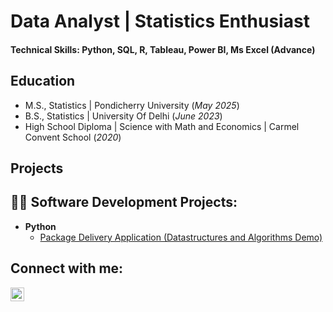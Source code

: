 # Data Analyst | Statistics Enthusiast

#### Technical Skills: Python, SQL, R, Tableau, Power BI, Ms Excel (Advance)

## Education						       		
- M.S., Statistics	| Pondicherry University (_May 2025_)	 			        		
- B.S., Statistics | University Of Delhi (_June 2023_)
- High School Diploma | Science with Math and Economics | Carmel Convent School (_2020_)

## Projects
<h2>👨‍💻 Software Development Projects:</h2>

- <b>Python</b>
  - [Package Delivery Application (Datastructures and Algorithms Demo)](https://github.com/joshmadakor1/Package-Delivery-Pathfinding-Algorithm)


<h2>  Connect with me:</h2>

[<img align="left" alt="JoshMadakor | LinkedIn" width="22px" src="https://cdn.jsdelivr.net/npm/simple-icons@v3/icons/linkedin.svg" />][linkedin]


[linkedin]: https://linkedin.com/in/joshmadakor
